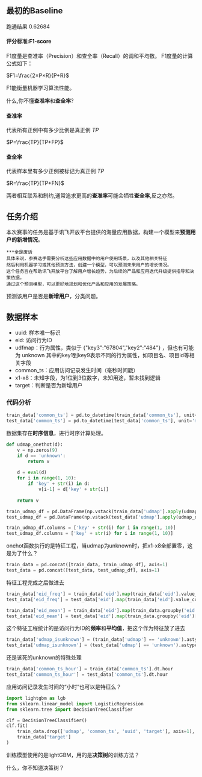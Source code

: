 ## 最初的Baseline

跑通结果 0.62684

#### 评分标准:F1-score

F1度量是查准率（Precision）和查全率（Recall）的调和平均数。
F1度量的计算公式如下：

$F1=\frac{2×P×R}{P+R​}$

F1能衡量机器学习算法性能。

什么,你不懂**查准率**和**查全率**?

#### 查准率

代表所有正例中有多少比例是真正例 $TP$

 $P=\frac{TP}{TP+FP}$

#### 查全率

代表样本里有多少正例被标记为真正例 $TP$

 $R=\frac{TP}{TP+FN}$

两者相互联系和制约,通常追求更高的**查准率**可能会牺牲**查全率**,反之亦然。

## 任务介绍

本次赛事的任务是基于讯飞开放平台提供的海量应用数据，构建一个模型来**预测用户的新增情况**。

```
***全是废话
具体来说，参赛选手需要分析这些应用数据中的用户使用场景，以及其他相关特征
然后利用机器学习或其他预测方法，创建一个模型，可以预测未来用户的增长情况。
这个任务旨在帮助讯飞开放平台了解用户增长趋势，为后续的产品和应用迭代升级提供指导和决策依据。
通过这个预测模型，可以更好地规划和优化产品和应用的发展策略。
```

预测该用户是否是**新增用户**，分类问题。

## 数据样本

- uuid: 样本唯一标识
- eid: 访问行为ID
- udfmap：行为属性，类似于 {"key3":"67804","key2":"484"} ，但也有可能为 unknown 其中的key1到key9表示不同的行为属性，如项目名、项目id等相关字段
- common_ts：应用访问记录发生时间（毫秒时间戳）
- x1-x8：未知字段，为1位到3位数字，未知用途，暂未找到逻辑
- target：判断是否为新增用户

### 代码分析

```py
train_data['common_ts'] = pd.to_datetime(train_data['common_ts'], unit='ms')
test_data['common_ts'] = pd.to_datetime(test_data['common_ts'], unit='ms')
```

数据集存在**时序信息**，进行时序计算处理。

```py
def udmap_onethot(d):
    v = np.zeros(9)
    if d == 'unknown':
        return v
    
    d = eval(d)
    for i in range(1, 10):
        if 'key' + str(i) in d:
            v[i-1] = d['key' + str(i)]
            
    return v

train_udmap_df = pd.DataFrame(np.vstack(train_data['udmap'].apply(udmap_onethot)))
test_udmap_df = pd.DataFrame(np.vstack(test_data['udmap'].apply(udmap_onethot)))

train_udmap_df.columns = ['key' + str(i) for i in range(1, 10)]
test_udmap_df.columns = ['key' + str(i) for i in range(1, 10)]
```

onehot函数执行的是特征工程，当udmap为unknown时，把x1-x8全部置零，这是为了什么？

```py
train_data = pd.concat([train_data, train_udmap_df], axis=1)
test_data = pd.concat([test_data, test_udmap_df], axis=1)
```

特征工程完成之后做进去

```py
train_data['eid_freq'] = train_data['eid'].map(train_data['eid'].value_counts())
test_data['eid_freq'] = test_data['eid'].map(train_data['eid'].value_counts())

train_data['eid_mean'] = train_data['eid'].map(train_data.groupby('eid')['target'].mean())
test_data['eid_mean'] = test_data['eid'].map(train_data.groupby('eid')['target'].mean())
```

这个特征工程统计的是访问行为ID的**频率**和**平均值**，把这个作为特征放了进去

```py
train_data['udmap_isunknown'] = (train_data['udmap'] == 'unknown').astype(int)
test_data['udmap_isunknown'] = (test_data['udmap'] == 'unknown').astype(int)
```

还是该死的unknown的特殊处理

```py
train_data['common_ts_hour'] = train_data['common_ts'].dt.hour
test_data['common_ts_hour'] = test_data['common_ts'].dt.hour
```

应用访问记录发生时间的“小时”也可以是特征么？

```py
import lightgbm as lgb
from sklearn.linear_model import LogisticRegression
from sklearn.tree import DecisionTreeClassifier

clf = DecisionTreeClassifier()
clf.fit(
    train_data.drop(['udmap', 'common_ts', 'uuid', 'target'], axis=1),
    train_data['target']
)
```

训练模型使用的是lightGBM，用的是**决策树**的训练方法？

什么，你不知道决策树？